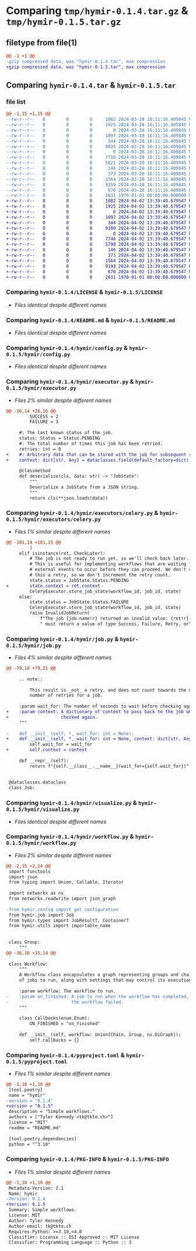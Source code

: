 # Comparing `tmp/hymir-0.1.4.tar.gz` & `tmp/hymir-0.1.5.tar.gz`

## filetype from file(1)

```diff
@@ -1 +1 @@
-gzip compressed data, was "hymir-0.1.4.tar", max compression
+gzip compressed data, was "hymir-0.1.5.tar", max compression
```

## Comparing `hymir-0.1.4.tar` & `hymir-0.1.5.tar`

### file list

```diff
@@ -1,15 +1,15 @@
--rw-r--r--   0        0        0     1082 2024-03-28 16:11:16.405845 hymir-0.1.4/LICENSE
--rw-r--r--   0        0        0     1925 2024-03-28 16:11:16.405845 hymir-0.1.4/README.md
--rw-r--r--   0        0        0        0 2024-03-28 16:11:16.409845 hymir-0.1.4/hymir/__init__.py
--rw-r--r--   0        0        0     1097 2024-03-28 16:11:16.409845 hymir-0.1.4/hymir/config.py
--rw-r--r--   0        0        0      344 2024-03-28 16:11:16.409845 hymir-0.1.4/hymir/errors.py
--rw-r--r--   0        0        0     9035 2024-03-28 16:11:16.409845 hymir-0.1.4/hymir/executor.py
--rw-r--r--   0        0        0        0 2024-03-28 16:11:16.409845 hymir-0.1.4/hymir/executors/__init__.py
--rw-r--r--   0        0        0     7710 2024-03-28 16:11:16.409845 hymir-0.1.4/hymir/executors/celery.py
--rw-r--r--   0        0        0     5621 2024-03-28 16:11:16.409845 hymir-0.1.4/hymir/job.py
--rw-r--r--   0        0        0      146 2024-03-28 16:11:16.409845 hymir-0.1.4/hymir/types.py
--rw-r--r--   0        0        0      373 2024-03-28 16:11:16.409845 hymir-0.1.4/hymir/utils.py
--rw-r--r--   0        0        0     1564 2024-03-28 16:11:16.409845 hymir-0.1.4/hymir/visualize.py
--rw-r--r--   0        0        0     9359 2024-03-28 16:11:16.409845 hymir-0.1.4/hymir/workflow.py
--rw-r--r--   0        0        0      670 2024-03-28 16:11:16.409845 hymir-0.1.4/pyproject.toml
--rw-r--r--   0        0        0     2631 1970-01-01 00:00:00.000000 hymir-0.1.4/PKG-INFO
+-rw-r--r--   0        0        0     1082 2024-04-02 13:39:40.679547 hymir-0.1.5/LICENSE
+-rw-r--r--   0        0        0     1925 2024-04-02 13:39:40.679547 hymir-0.1.5/README.md
+-rw-r--r--   0        0        0        0 2024-04-02 13:39:40.679547 hymir-0.1.5/hymir/__init__.py
+-rw-r--r--   0        0        0     1097 2024-04-02 13:39:40.679547 hymir-0.1.5/hymir/config.py
+-rw-r--r--   0        0        0      344 2024-04-02 13:39:40.679547 hymir-0.1.5/hymir/errors.py
+-rw-r--r--   0        0        0     9180 2024-04-02 13:39:40.679547 hymir-0.1.5/hymir/executor.py
+-rw-r--r--   0        0        0        0 2024-04-02 13:39:40.679547 hymir-0.1.5/hymir/executors/__init__.py
+-rw-r--r--   0        0        0     7746 2024-04-02 13:39:40.679547 hymir-0.1.5/hymir/executors/celery.py
+-rw-r--r--   0        0        0     5798 2024-04-02 13:39:40.679547 hymir-0.1.5/hymir/job.py
+-rw-r--r--   0        0        0      146 2024-04-02 13:39:40.679547 hymir-0.1.5/hymir/types.py
+-rw-r--r--   0        0        0      373 2024-04-02 13:39:40.679547 hymir-0.1.5/hymir/utils.py
+-rw-r--r--   0        0        0     1564 2024-04-02 13:39:40.679547 hymir-0.1.5/hymir/visualize.py
+-rw-r--r--   0        0        0     9193 2024-04-02 13:39:40.679547 hymir-0.1.5/hymir/workflow.py
+-rw-r--r--   0        0        0      670 2024-04-02 13:39:40.679547 hymir-0.1.5/pyproject.toml
+-rw-r--r--   0        0        0     2631 1970-01-01 00:00:00.000000 hymir-0.1.5/PKG-INFO
```

### Comparing `hymir-0.1.4/LICENSE` & `hymir-0.1.5/LICENSE`

 * *Files identical despite different names*

### Comparing `hymir-0.1.4/README.md` & `hymir-0.1.5/README.md`

 * *Files identical despite different names*

### Comparing `hymir-0.1.4/hymir/config.py` & `hymir-0.1.5/hymir/config.py`

 * *Files identical despite different names*

### Comparing `hymir-0.1.4/hymir/executor.py` & `hymir-0.1.5/hymir/executor.py`

 * *Files 2% similar despite different names*

```diff
@@ -26,14 +26,16 @@
         SUCCESS = 2
         FAILURE = 3
 
     #: The last known status of the job.
     status: Status = Status.PENDING
     #: The total number of times this job has been retried.
     retries: int = 0
+    #: Arbitrary data that can be stored with the job for subsequent runs.
+    context: dict[str, Any] = dataclasses.field(default_factory=dict)
 
     @classmethod
     def deserialize(cls, data: str) -> "JobState":
         """
         Deserialize a JobState from a JSON string.
         """
         return cls(**json.loads(data))
```

### Comparing `hymir-0.1.4/hymir/executors/celery.py` & `hymir-0.1.5/hymir/executors/celery.py`

 * *Files 1% similar despite different names*

```diff
@@ -181,14 +181,15 @@
         )
     elif isinstance(ret, CheckLater):
         # The job is not ready to run yet, so we'll check back later.
         # This is useful for implementing workflows that are waiting for
         # external events to occur before they can proceed. We don't consider
         # this a retry, so we don't increment the retry count.
         state.status = JobState.Status.PENDING
+        state.context = ret.context
         CeleryExecutor.store_job_state(workflow_id, job_id, state)
     else:
         state.status = JobState.Status.FAILURE
         CeleryExecutor.store_job_state(workflow_id, job_id, state)
         raise InvalidJobReturn(
             f"The job {job.name!r} returned an invalid value: {ret!r}. Jobs"
             " must return a value of type Success, Failure, Retry, or"
```

### Comparing `hymir-0.1.4/hymir/job.py` & `hymir-0.1.5/hymir/job.py`

 * *Files 4% similar despite different names*

```diff
@@ -79,18 +79,21 @@
 
     .. note::
 
         This result is _not_ a retry, and does not count towards the maximum
         number of retries for a job.
 
     :param wait_for: The number of seconds to wait before checking again.
+    :param context: A dictionary of context to pass back to the job when it is
+                    checked again.
     """
 
-    def __init__(self, *, wait_for: int = None):
+    def __init__(self, *, wait_for: int = None, context: dict[str, Any] = None):
         self.wait_for = wait_for
+        self.context = context
 
     def __repr__(self):
         return f"{self.__class__.__name__}(wait_for={self.wait_for})"
 
 
 @dataclasses.dataclass
 class Job:
```

### Comparing `hymir-0.1.4/hymir/visualize.py` & `hymir-0.1.5/hymir/visualize.py`

 * *Files identical despite different names*

### Comparing `hymir-0.1.4/hymir/workflow.py` & `hymir-0.1.5/hymir/workflow.py`

 * *Files 2% similar despite different names*

```diff
@@ -2,15 +2,14 @@
 import functools
 import json
 from typing import Union, Callable, Iterator
 
 import networkx as nx
 from networkx.readwrite import json_graph
 
-from hymir.config import get_configuration
 from hymir.job import Job
 from hymir.types import JobResultT, ContainerT
 from hymir.utils import importable_name
 
 
 class Group:
     """
@@ -36,16 +35,14 @@
 
 class Workflow:
     """
     A Workflow class encapsulates a graph representing groups and chains
     of jobs to run, along with settings that may control its execution.
 
     :param workflow: The workflow to run.
-    :param on_finished: A job to run when the workflow has completed, even if
-                        the workflow failed.
     """
 
     class Callbacks(enum.Enum):
         ON_FINISHED = "on_finished"
 
     def __init__(self, workflow: Union[Chain, Group, nx.DiGraph]):
         self.callbacks = {}
```

### Comparing `hymir-0.1.4/pyproject.toml` & `hymir-0.1.5/pyproject.toml`

 * *Files 1% similar despite different names*

```diff
@@ -1,10 +1,10 @@
 [tool.poetry]
 name = "hymir"
-version = "0.1.4"
+version = "0.1.5"
 description = "Simple workflows."
 authors = ["Tyler Kennedy <tk@tkte.ch>"]
 license = "MIT"
 readme = "README.md"
 
 [tool.poetry.dependencies]
 python = "^3.10"
```

### Comparing `hymir-0.1.4/PKG-INFO` & `hymir-0.1.5/PKG-INFO`

 * *Files 1% similar despite different names*

```diff
@@ -1,10 +1,10 @@
 Metadata-Version: 2.1
 Name: hymir
-Version: 0.1.4
+Version: 0.1.5
 Summary: Simple workflows.
 License: MIT
 Author: Tyler Kennedy
 Author-email: tk@tkte.ch
 Requires-Python: >=3.10,<4.0
 Classifier: License :: OSI Approved :: MIT License
 Classifier: Programming Language :: Python :: 3
```

